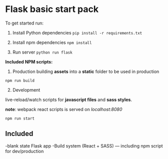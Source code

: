 # Flask basic start pack 

To get started run: 

1. Install Python dependencies
`pip install -r requirements.txt`

2. Install npm dependencies
`npm install`

3. Run server
`python run flask`

**Included NPM scripts:** 

1. Production
building **assets** into a **static** folder to be used in production
```
npm run build
```

2. Development

live-reload/watch scripts for **javascript files** and **sass styles**.

**note**: webpack react scripts is served on *localhost:8080*
```
npm run start
```

## Included

-blank state Flask app
-Build system (React + SASS) — including npm script for dev/production
